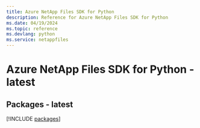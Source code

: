 ```yaml
---
title: Azure NetApp Files SDK for Python
description: Reference for Azure NetApp Files SDK for Python
ms.date: 04/19/2024
ms.topic: reference
ms.devlang: python
ms.service: netappfiles
---
```

# Azure NetApp Files SDK for Python - latest
## Packages - latest
[!INCLUDE [packages](netapp-files-index.md)]